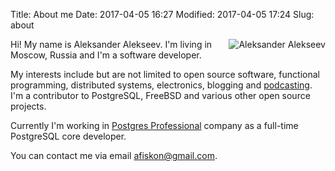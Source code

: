 Title: About me
Date: 2017-04-05 16:27
Modified: 2017-04-05 17:24
Slug: about

<img style="float: right;" src="../static/about.jpg" alt="Aleksander Alekseev" />

Hi! My name is Aleksander Alekseev. I'm living in Moscow, Russia and I'm a
software developer.

My interests include but are not limited to open source software, functional
programming, distributed systems, electronics, blogging and
[podcasting](http://devzen.ru/). I'm a contributor to PostgreSQL, FreeBSD and
various other open source projects.

Currently I'm working in [Postgres Professional](https://postgrespro.com/)
company as a full-time PostgreSQL core developer.

You can contact me via email [afiskon@gmail.com](mailto:afiskon@gmail.com).
